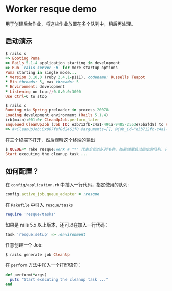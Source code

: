 # Worker resque demo
用于创建后台作业，将这些作业放置在多个队列中，稍后再处理。

## 启动演示
```ruby
$ rails s
=> Booting Puma
=> Rails 5.1.4 application starting in development
=> Run `rails server -h` for more startup options
Puma starting in single mode...
* Version 3.10.0 (ruby 2.4.1-p111), codename: Russells Teapot
* Min threads: 5, max threads: 5
* Environment: development
* Listening on tcp://0.0.0.0:3000
Use Ctrl-C to stop
```
```ruby
$ rails c
Running via Spring preloader in process 20078
Loading development environment (Rails 5.1.4)
irb(main):001:0> CleanUpJob.perform_later
Enqueued CleanUpJob (Job ID: e3b712fb-c4a1-491a-9485-2553e75bafd8) to Resque(default)
=> #<CleanUpJob:0x007fef8d2461f0 @arguments=[], @job_id="e3b712fb-c4a1-491a-9485-2553e75bafd8", @queue_name="default", @priority=nil, @executions=0>
```
在三个终端下打开，然后观察这个终端的输出
```ruby
$ QUEUE=* rake resque:work # "*" 代表全部的队列名称，如果想要启动指定的队列，只需要指定相应的队列名就好
Start executing the cleanup task ...
```

## 如何配置？
在 `config/application.rb` 中插入一行代码，指定使用的队列:
```ruby
config.active_job.queue_adapter = :resque
```
在 `Rakefile` 中引入 `resque/tasks`
```ruby
require 'resque/tasks'
```
如果是 rails 5.x 以上版本，还可以在加入一行代码：
```ruby
task 'resque:setup' => :environment
```
任意创建一个 Job:
```ruby
$ rails generate job CleanUp
```
在 `perform` 方法中加入一个打印语句：
```ruby
def perform(*args)
  puts "Start executing the cleanup task ..."
end
```
